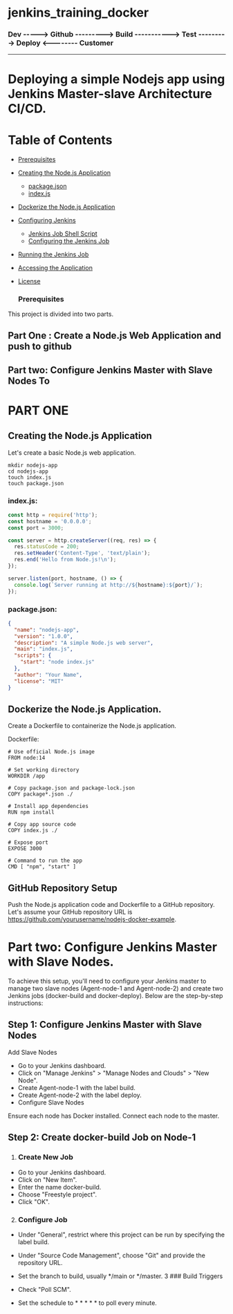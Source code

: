 # jenkins_training_docker

### Dev -----> Github ---------> Build -----------> Test ---------> Deploy <-------- Customer
--------------------------------------------------------------------------
# Deploying a simple Nodejs app using Jenkins Master-slave Architecture CI/CD.
# Table of Contents

- [Prerequisites](#prerequisites)
- [Creating the Node.js Application](#creating-the-nodejs-application)
  - [package.json](#packagejson)
  - [index.js](#indexjs)
- [Dockerize the Node.js Application](##Dockerize-the-Nodejs-Application)
- [Configuring Jenkins](#configuring-jenkins)
  - [Jenkins Job Shell Script](#jenkins-job-shell-script)
  - [Configuring the Jenkins Job](#configuring-the-jenkins-job)
- [Running the Jenkins Job](#running-the-jenkins-job)
- [Accessing the Application](#accessing-the-application)
- [License](#license)

  ### Prerequisites
  


This project is divided into two parts.
## Part One : Create a Node.js Web Application and push to github
## Part two: Configure Jenkins Master with Slave Nodes To 
# PART ONE
## Creating the Node.js Application
Let's create a basic Node.js web application.
```
mkdir nodejs-app
cd nodejs-app
touch index.js
touch package.json
```
### index.js:
```index.js
const http = require('http');
const hostname = '0.0.0.0';
const port = 3000;

const server = http.createServer((req, res) => {
  res.statusCode = 200;
  res.setHeader('Content-Type', 'text/plain');
  res.end('Hello from Node.js!\n');
});

server.listen(port, hostname, () => {
  console.log(`Server running at http://${hostname}:${port}/`);
});
```
### package.json:
```package.json
{
  "name": "nodejs-app",
  "version": "1.0.0",
  "description": "A simple Node.js web server",
  "main": "index.js",
  "scripts": {
    "start": "node index.js"
  },
  "author": "Your Name",
  "license": "MIT"
}
```
## Dockerize the Node.js Application.
Create a Dockerfile to containerize the Node.js application.

Dockerfile:
```
# Use official Node.js image
FROM node:14

# Set working directory
WORKDIR /app

# Copy package.json and package-lock.json
COPY package*.json ./

# Install app dependencies
RUN npm install

# Copy app source code
COPY index.js ./

# Expose port
EXPOSE 3000

# Command to run the app
CMD [ "npm", "start" ]
```
## GitHub Repository Setup
Push the Node.js application code and Dockerfile to a GitHub repository. Let's assume your GitHub repository URL is https://github.com/yourusername/nodejs-docker-example.

# Part two: Configure Jenkins Master with Slave Nodes.

To achieve this setup, you'll need to configure your Jenkins master to manage two slave nodes (Agent-node-1 and Agent-node-2) and create two Jenkins jobs (docker-build and docker-deploy). Below are the step-by-step instructions:

## Step 1: Configure Jenkins Master with Slave Nodes
Add Slave Nodes

- Go to your Jenkins dashboard.
- Click on "Manage Jenkins" > "Manage Nodes and Clouds" > "New Node".
- Create Agent-node-1 with the label build.
- Create Agent-node-2 with the label deploy.
- Configure Slave Nodes

Ensure each node has Docker installed.
Connect each node to the master.
## Step 2: Create docker-build Job on Node-1
1. ### Create New Job

- Go to your Jenkins dashboard.
- Click on "New Item".
- Enter the name docker-build.
- Choose "Freestyle project".
- Click "OK".
2. ### Configure Job

- Under "General", restrict where this project can be run by specifying the label build.
- Under "Source Code Management", choose "Git" and provide the repository URL.
- Set the branch to build, usually */main or */master.
3 ### Build Triggers

- Check "Poll SCM".
- Set the schedule to * * * * * to poll every minute.
